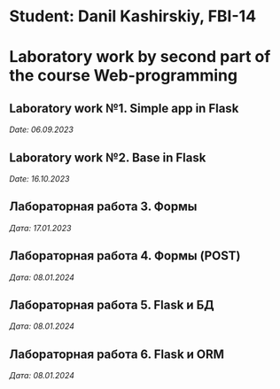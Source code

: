 # Student: Danil Kashirskiy, FBI-14

# Laboratory work by second part of the course Web-programming      

## Laboratory work №1. Simple app in Flask 

*Date: 06.09.2023*

## Laboratory work №2. Base in Flask 

*Date: 16.10.2023*

## Лабораторная работа 3. Формы

*Дата: 17.01.2023*

## Лабораторная работа 4. Формы (POST)

*Дата: 08.01.2024*

## Лабораторная работа 5. Flask и БД

*Дата: 08.01.2024*

## Лабораторная работа 6. Flask и ORM

*Дата: 08.01.2024*